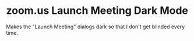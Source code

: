 # zoom.us Launch Meeting Dark Mode

Makes the "Launch Meeting" dialogs dark so that I don't get blinded every time.